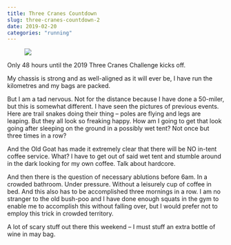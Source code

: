 ```yaml
---
title: Three Cranes Countdown
slug: three-cranes-countdown-2
date: 2019-02-20
categories: "running"
---
```


<figure class="wp-block-image"><img src="http://res.cloudinary.com/dy6grlu8z/image/upload/v1558866458/u9f6hhiyluxjumab0sit.jpg"/></figure>



<p>Only 48 hours until the 2019 Three Cranes Challenge kicks off.</p>



<p>My chassis is strong and as well-aligned as it will ever be, I have run the kilometres and my bags are packed.</p>



<p>But I am a tad nervous. Not for the distance because I have done a 50-miler, but this is somewhat different.  I have seen the pictures of previous events.  Here are trail snakes doing their thing – poles are flying and legs are leaping. But they all look so freaking happy. How am I going to get that look going after sleeping on the ground in a possibly wet tent? Not once but three times in a row? </p>



<p>And the Old Goat has made it extremely clear that there will be NO in-tent coffee service. What? I have to get out of said wet tent and stumble around in the dark looking for my own coffee. Talk about hardcore.</p>



<p>And then there is the question of necessary ablutions before 6am. In a crowded bathroom. Under pressure. Without a leisurely cup of coffee in bed.  And this also has to be accomplished three mornings in a row. I am no stranger to the old bush-poo and I have done enough squats in the gym to enable me to accomplish this without falling over, but I would prefer not to employ this trick in crowded territory.</p>



<p>A lot of scary stuff out there this weekend – I must stuff an extra bottle of wine in may bag.</p>


